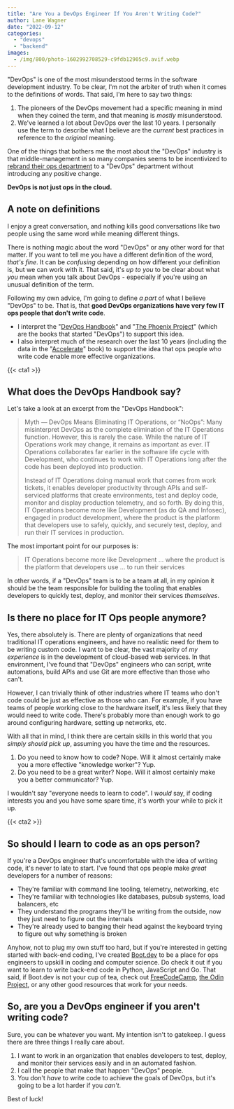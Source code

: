 ```yaml
---
title: "Are You a DevOps Engineer If You Aren't Writing Code?"
author: Lane Wagner
date: "2022-09-12"
categories: 
  - "devops"
  - "backend"
images:
  - /img/800/photo-1602992708529-c9fdb12905c9.avif.webp
---
```


"DevOps" is one of the most misunderstood terms in the software development industry. To be clear, I'm not the arbiter of truth when it comes to the definitions of words. That said, I'm here to say two things:

1. The pioneers of the DevOps movement had a specific meaning in mind when they coined the term, and that meaning is *mostly* misunderstood.
2. We've learned a lot about DevOps over the last 10 years. I personally use the term to describe what I believe are the *current* best practices in reference to the *original* meaning.

One of the things that bothers me the most about the "DevOps" industry is that middle-management in so many companies seems to be incentivized to [rebrand their ops department](https://wagslane.dev/posts/no-one-does-devops/) to a "DevOps" department without introducing any positive change.

**DevOps is not just ops in the cloud.**

## A note on definitions

I enjoy a great conversation, and nothing kills good conversations like two people using the same word while meaning different things.

There is nothing magic about the word "DevOps" or any other word for that matter. If you want to tell me you have a different definition of the word, *that's fine*. It can be *confusing* depending on how different your definition is, but we can work with it. That said, it's *up to you* to be clear about what *you* mean when you talk about DevOps - especially if you're using an unusual definition of the term.

Following my own advice, I'm going to define *a part* of what I believe "DevOps" to be. That is, that **good DevOps organizations have very few IT ops people that don't write code**.

* I interpret the "[DevOps Handbook](https://www.amazon.com/DevOps-Handbook-World-Class-Reliability-Organizations/dp/1942788002)" and "[The Phoenix Project](https://www.amazon.com/Phoenix-Project-DevOps-Helping-Business/dp/1942788290/ref=sr_1_1?crid=JU3U3CV4OQDS&keywords=the+phoenix+project&qid=1662910991&s=books&sprefix=the+phoenix+projec%2Cstripbooks%2C120&sr=1-1)" (which are the books that started "DevOps") to support this idea.
* I also interpret much of the research over the last 10 years (including the data in the "[Accelerate](https://www.amazon.com/Accelerate-Software-Performing-Technology-Organizations/dp/1942788339/ref=sr_1_1?crid=1HX8YTKQW1PHN&keywords=accelerate+book&qid=1662911026&s=books&sprefix=accelerate+boo%2Cstripbooks%2C115&sr=1-1)" book) to support the idea that ops people who write code enable more effective organizations.

{{< cta1 >}}

## What does the DevOps Handbook say?

Let's take a look at an excerpt from the "DevOps Handbook":

> Myth — DevOps Means Eliminating IT Operations, or “NoOps”: Many misinterpret DevOps as the complete elimination of the IT Operations function. However, this is rarely the case. While the nature of IT Operations work may change, it remains as important as ever. IT Operations collaborates far earlier in the software life cycle with Development, who continues to work with IT Operations long after the code has been deployed into production.
> 
> Instead of IT Operations doing manual work that comes from work tickets, it enables developer productivity through APIs and self-serviced platforms that create environments, test and deploy code, monitor and display production telemetry, and so forth. By doing this, IT Operations become more like Development (as do QA and Infosec), engaged in product development, where the product is the platform that developers use to safely, quickly, and securely test, deploy, and run their IT services in production.

The most important point for our purposes is:

> IT Operations become more like Development ... where the product is the platform that developers use ... to run their services

In other words, if a "DevOps" team is to be a team at all, in my opinion it should be the team responsible for building the tooling that enables developers to quickly  test, deploy, and monitor their services *themselves*.

## Is there no place for IT Ops people anymore?

Yes, there absolutely is. There are plenty of organizations that need traditional IT operations engineers, and have no realistic need for them to be writing custom code. I want to be clear, the vast majority of *my experience* is in the development of cloud-based web services. In that environment, I've found that "DevOps" engineers who can script, write automations, build APIs and use Git are more effective than those who can't.

However, I can trivially think of other industries where IT teams who don't code could be just as effective as those who can. For example, if you have teams of people working close to the hardware itself, it's less likely that they would need to write code. There's probably more than enough work to go around configuring hardware, setting up networks, etc.

With all that in mind, I think there are certain skills in this world that you *simply should pick up*, assuming you have the time and the resources.

1. Do you need to know how to code? Nope. Will it almost certainly make you a more effective "knowledge worker"? Yup.
2. Do you need to be a great writer? Nope. Will it almost certainly make you a better communicator? Yup.

I wouldn't say "everyone needs to learn to code". I *would* say, if coding interests you and you have some spare time, it's worth your while to pick it up.

{{< cta2 >}}

## So should I learn to code as an ops person?

If you're a DevOps engineer that's uncomfortable with the idea of writing code, it's never to late to start. I've found that ops people make *great* developers for a number of reasons:

* They're familiar with command line tooling, telemetry, networking, etc
* They're familiar with technologies like databases, pubsub systems, load balancers, etc
* They understand the programs they'll be writing from the outside, now they just need to figure out the internals
* They're already used to banging their head against the keyboard trying to figure out why something is broken

Anyhow, not to plug my own stuff too hard, but if you're interested in getting started with back-end coding, I've created [Boot.dev](https://boot.dev) to be a place for ops engineers to upskill in coding and computer science. Do check it out if you want to learn to write back-end code in Python, JavaScript and Go. That said, if Boot.dev is not your cup of tea, check out [FreeCodeCamp](https://www.freecodecamp.org/), [the Odin Project](https://www.theodinproject.com/), or any other good resources that work for your needs.

## So, are you a DevOps engineer if you aren't writing code?

Sure, you can be whatever you want. My intention isn't to gatekeep. I guess there are three things I really care about.

1. I want to work in an organization that enables developers to test, deploy, and monitor their services easily and in an automated fashion.
2. I call the people that make that happen "DevOps" people.
3. You don't *have* to write code to achieve the goals of DevOps, but it's going to be a lot harder if you *can't*.

Best of luck!
